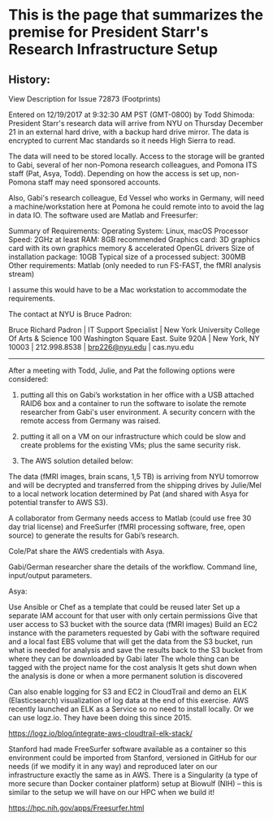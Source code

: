# This is the page that summarizes the premise for President Starr's Research Infrastructure Setup 

## History:

View Description for Issue 72873 (Footprints)

Entered on 12/19/2017 at 9:32:30 AM PST (GMT-0800) by Todd Shimoda:
President Starr's research data will arrive from NYU on Thursday December 21 in an external hard drive, with a backup hard drive mirror. The data is encrypted to current Mac standards so it needs High Sierra to read.

 

The data will need to be stored locally. Access to the storage will be granted to Gabi, several of her non-Pomona research colleagues, and Pomona ITS staff (Pat, Asya, Todd). Depending on how the access is set up, non-Pomona staff may need sponsored accounts.

 

Also, Gabi's research colleague, Ed Vessel who works in Germany, will need a machine/workstation here at Pomona he could remote into to avoid the lag in data IO. The software used are Matlab and Freesurfer:

 

Summary of Requirements:
 Operating System: Linux, macOS
 Processor Speed: 2GHz at least
 RAM: 8GB recommended
 Graphics card: 3D graphics card with its own graphics memory & accelerated OpenGL drivers
 Size of installation package: 10GB
 Typical size of a processed subject: 300MB
Other requirements: Matlab (only needed to run FS-FAST, the fMRI analysis stream)

 

I assume this would have to be a Mac workstation to accommodate the requirements.

 

The contact at NYU is Bruce Padron:

 Bruce Richard Padron | IT Support Specialist | New York University College Of Arts & Science 
100 Washington Square East. Suite 920A | New York, NY 10003 | 212.998.8538 | brp226@nyu.edu | cas.nyu.edu

-----------------------------------------------------------------------------------------------------------
After a meeting with Todd, Julie, and Pat the following options were considered:

1) putting all this on Gabi’s workstation in her office with a USB attached RAID6 box and a container to run the software to isolate the remote researcher from Gabi's user environment. A security concern with the remote access from Germany was raised.

2) putting it all on a VM on our infrastructure which could  be slow and create problems for the existing VMs; plus the same security risk.
 
3) The AWS solution detailed below: 
 
The data (fMRI images, brain scans, 1,5 TB) is arriving from NYU tomorrow and will be decrypted and transferred from the shipping drives by Julie/Mel to a local network location determined by Pat (and shared with Asya for potential transfer to AWS S3).

A collaborator from Germany needs access to Matlab (could use free 30 day trial license) and FreeSurfer (fMRI processing software, free, open source) to generate the results for Gabi’s research.

Cole/Pat share the AWS credentials with Asya.

Gabi/German researcher share the details of the workflow. Command line, input/output parameters.

Asya:

Use Ansible or Chef as a template that could be reused later
Set up a separate IAM account for that user with only certain permissions
Give that user access to S3 bucket with the source data (fMRI images)
Build an EC2 instance with the parameters requested by Gabi with the software required and a local fast EBS volume that will get the data from the S3 bucket, run what is needed for analysis and save the results back to the S3 bucket from where they can be downloaded by Gabi later
The whole thing can be tagged with the project name for the cost analysis
It gets shut down when the analysis is done or when a more permanent solution is discovered

Can also enable logging for S3 and EC2 in CloudTrail and  demo an ELK (Elasticsearch) visualization of log data at the end of this exercise. AWS recently launched an ELK as a Service so no need to install locally. Or we can use logz.io. They have been doing this since 2015.
 
https://logz.io/blog/integrate-aws-cloudtrail-elk-stack/
 
Stanford had made FreeSurfer software available as a container so this environment could be imported from Stanford, versioned in GitHub for our needs (if we modify it in any way) and reproduced later on our infrastructure exactly the same as in AWS. There is a Singularity (a type of more secure than Docker container platform) setup at Biowulf (NIH) – this is similar to the setup we will have on our HPC when we build it!
 
https://hpc.nih.gov/apps/Freesurfer.html
 
